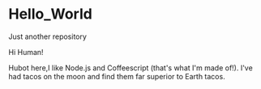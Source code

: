 # Hello_World
Just another repository

Hi Human!

Hubot here,I like Node.js and Coffeescript (that's what I'm made of!).
I've had tacos on the moon and find them far superior to Earth tacos.  
